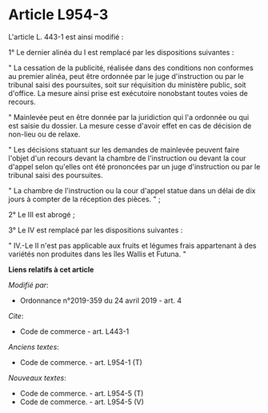 # Article L954-3

L'article L. 443-1 est ainsi modifié : 

1° Le dernier alinéa du I est remplacé par les dispositions suivantes : 

" La cessation de la publicité, réalisée dans des conditions non conformes au premier alinéa, peut être ordonnée par le juge
d'instruction ou par le tribunal saisi des poursuites, soit sur réquisition du ministère public, soit d'office. La mesure
ainsi prise est exécutoire nonobstant toutes voies de recours. 

" Mainlevée peut en être donnée par la juridiction qui l'a ordonnée ou qui est saisie du dossier. La mesure cesse d'avoir
effet en cas de décision de non-lieu ou de relaxe. 

" Les décisions statuant sur les demandes de mainlevée peuvent faire l'objet d'un recours devant la chambre de l'instruction
ou devant la cour d'appel selon qu'elles ont été prononcées par un juge d'instruction ou par le tribunal saisi des
poursuites. 

" La chambre de l'instruction ou la cour d'appel statue dans un délai de dix jours à compter de la réception des pièces. " ; 

2° Le III est abrogé ; 

3° Le IV est remplacé par les dispositions suivantes : 

" IV.-Le II n'est pas applicable aux fruits et légumes frais appartenant à des variétés non produites dans les îles Wallis et
Futuna. "

**Liens relatifs à cet article**

_Modifié par_:

  - Ordonnance n°2019-359 du 24 avril 2019 - art. 4

_Cite_:

  - Code de commerce - art. L443-1

_Anciens textes_:

  - Code de commerce. - art. L954-1 (T)

_Nouveaux textes_:

  - Code de commerce. - art. L954-5 (T)
  - Code de commerce. - art. L954-5 (V)
